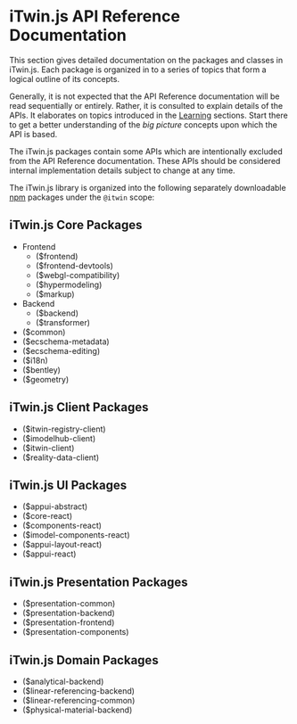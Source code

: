 # iTwin.js API Reference Documentation

This section gives detailed documentation on the packages and classes in iTwin.js. Each package is organized in to a series of topics that form a
logical outline of its concepts.

Generally, it is not expected that the API Reference documentation will be read sequentially or entirely. Rather, it
is consulted to explain details of the APIs. It elaborates on topics introduced in the [Learning](../learning/index.md) sections. Start there to get a
better understanding of the *big picture* concepts upon which the API is based.

The iTwin.js packages contain some APIs which are intentionally excluded from the API Reference documentation. These APIs should be considered internal implementation details subject to change at any time.

The iTwin.js library is organized into the following separately downloadable [npm](https://www.npmjs.com/) packages under the `@itwin` scope:

## iTwin.js Core Packages

- Frontend
  - ($frontend)
  - ($frontend-devtools)
  - ($webgl-compatibility)
  - ($hypermodeling)
  - ($markup)
- Backend
  - ($backend)
  - ($transformer)
- ($common)
- ($ecschema-metadata)
- ($ecschema-editing)
- ($i18n)
- ($bentley)
- ($geometry)

## iTwin.js Client Packages

- ($itwin-registry-client)
- ($imodelhub-client)
- ($itwin-client)
- ($reality-data-client)

## iTwin.js UI Packages

- ($appui-abstract)
- ($core-react)
- ($components-react)
- ($imodel-components-react)
- ($appui-layout-react)
- ($appui-react)

## iTwin.js Presentation Packages

- ($presentation-common)
- ($presentation-backend)
- ($presentation-frontend)
- ($presentation-components)

## iTwin.js Domain Packages

- ($analytical-backend)
- ($linear-referencing-backend)
- ($linear-referencing-common)
- ($physical-material-backend)
